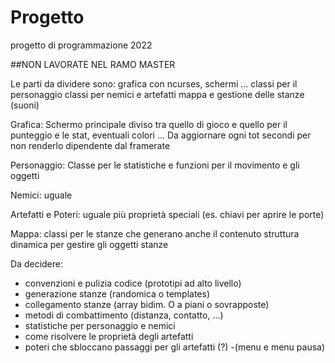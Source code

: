 # Progetto
progetto di programmazione 2022

##NON LAVORATE NEL RAMO MASTER

Le parti da dividere sono:
grafica con ncurses, schermi … 
classi per il personaggio 
classi per nemici e artefatti
mappa e gestione delle stanze
(suoni)

Grafica:
Schermo principale diviso tra quello di gioco e quello per il punteggio e le stat, eventuali colori ...
Da aggiornare ogni tot secondi per non renderlo dipendente dal framerate

Personaggio:
Classe per le statistiche e funzioni per il movimento e gli oggetti

Nemici:
uguale

Artefatti e Poteri:
uguale
più proprietà speciali (es. chiavi per aprire le porte)

Mappa:
classi per le stanze che generano anche il contenuto
struttura dinamica per gestire gli oggetti stanze 

Da decidere:
- convenzioni e pulizia codice (prototipi ad alto livello)
- generazione stanze (randomica o templates)
-  collegamento stanze (array bidim. O a piani o sovrapposte)
- metodi di combattimento (distanza, contatto, …)
- statistiche per personaggio e nemici
- come risolvere le proprietà degli artefatti
- poteri che sbloccano passaggi per gli artefatti (?)
-(menu e menu pausa)
